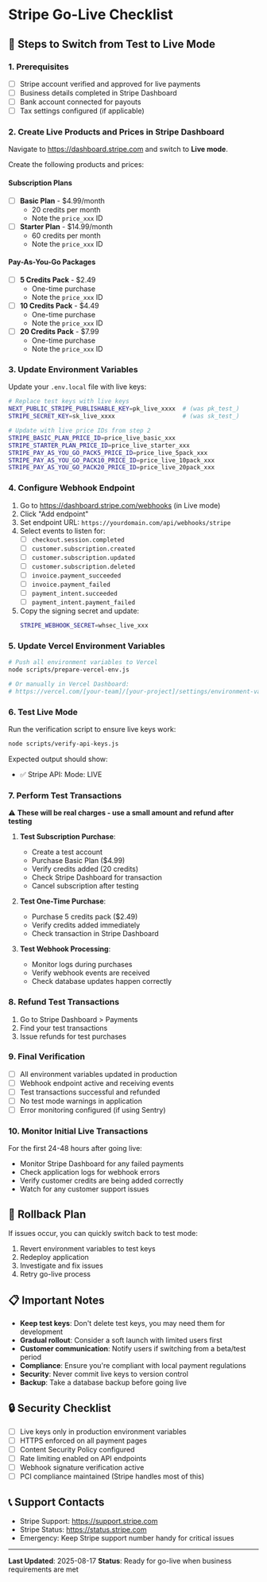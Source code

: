 # Stripe Go-Live Checklist

## 🚀 Steps to Switch from Test to Live Mode

### 1. Prerequisites

- [ ] Stripe account verified and approved for live payments
- [ ] Business details completed in Stripe Dashboard
- [ ] Bank account connected for payouts
- [ ] Tax settings configured (if applicable)

### 2. Create Live Products and Prices in Stripe Dashboard

Navigate to https://dashboard.stripe.com and switch to **Live mode**.

Create the following products and prices:

#### Subscription Plans

- [ ] **Basic Plan** - $4.99/month
  - 20 credits per month
  - Note the `price_xxx` ID
- [ ] **Starter Plan** - $14.99/month
  - 60 credits per month
  - Note the `price_xxx` ID

#### Pay-As-You-Go Packages

- [ ] **5 Credits Pack** - $2.49
  - One-time purchase
  - Note the `price_xxx` ID
- [ ] **10 Credits Pack** - $4.49
  - One-time purchase
  - Note the `price_xxx` ID
- [ ] **20 Credits Pack** - $7.99
  - One-time purchase
  - Note the `price_xxx` ID

### 3. Update Environment Variables

Update your `.env.local` file with live keys:

```bash
# Replace test keys with live keys
NEXT_PUBLIC_STRIPE_PUBLISHABLE_KEY=pk_live_xxxx  # (was pk_test_)
STRIPE_SECRET_KEY=sk_live_xxxx                   # (was sk_test_)

# Update with live price IDs from step 2
STRIPE_BASIC_PLAN_PRICE_ID=price_live_basic_xxx
STRIPE_STARTER_PLAN_PRICE_ID=price_live_starter_xxx
STRIPE_PAY_AS_YOU_GO_PACK5_PRICE_ID=price_live_5pack_xxx
STRIPE_PAY_AS_YOU_GO_PACK10_PRICE_ID=price_live_10pack_xxx
STRIPE_PAY_AS_YOU_GO_PACK20_PRICE_ID=price_live_20pack_xxx
```

### 4. Configure Webhook Endpoint

1. Go to https://dashboard.stripe.com/webhooks (in Live mode)
2. Click "Add endpoint"
3. Set endpoint URL: `https://yourdomain.com/api/webhooks/stripe`
4. Select events to listen for:
   - [ ] `checkout.session.completed`
   - [ ] `customer.subscription.created`
   - [ ] `customer.subscription.updated`
   - [ ] `customer.subscription.deleted`
   - [ ] `invoice.payment_succeeded`
   - [ ] `invoice.payment_failed`
   - [ ] `payment_intent.succeeded`
   - [ ] `payment_intent.payment_failed`
5. Copy the signing secret and update:
   ```bash
   STRIPE_WEBHOOK_SECRET=whsec_live_xxx
   ```

### 5. Update Vercel Environment Variables

```bash
# Push all environment variables to Vercel
node scripts/prepare-vercel-env.js

# Or manually in Vercel Dashboard:
# https://vercel.com/[your-team]/[your-project]/settings/environment-variables
```

### 6. Test Live Mode

Run the verification script to ensure live keys work:

```bash
node scripts/verify-api-keys.js
```

Expected output should show:

- ✅ Stripe API: Mode: LIVE

### 7. Perform Test Transactions

⚠️ **These will be real charges - use a small amount and refund after testing**

1. **Test Subscription Purchase**:
   - Create a test account
   - Purchase Basic Plan ($4.99)
   - Verify credits added (20 credits)
   - Check Stripe Dashboard for transaction
   - Cancel subscription after testing

2. **Test One-Time Purchase**:
   - Purchase 5 credits pack ($2.49)
   - Verify credits added immediately
   - Check transaction in Stripe Dashboard

3. **Test Webhook Processing**:
   - Monitor logs during purchases
   - Verify webhook events are received
   - Check database updates happen correctly

### 8. Refund Test Transactions

1. Go to Stripe Dashboard > Payments
2. Find your test transactions
3. Issue refunds for test purchases

### 9. Final Verification

- [ ] All environment variables updated in production
- [ ] Webhook endpoint active and receiving events
- [ ] Test transactions successful and refunded
- [ ] No test mode warnings in application
- [ ] Error monitoring configured (if using Sentry)

### 10. Monitor Initial Live Transactions

For the first 24-48 hours after going live:

- Monitor Stripe Dashboard for any failed payments
- Check application logs for webhook errors
- Verify customer credits are being added correctly
- Watch for any customer support issues

## 🚨 Rollback Plan

If issues occur, you can quickly switch back to test mode:

1. Revert environment variables to test keys
2. Redeploy application
3. Investigate and fix issues
4. Retry go-live process

## 📋 Important Notes

- **Keep test keys**: Don't delete test keys, you may need them for development
- **Gradual rollout**: Consider a soft launch with limited users first
- **Customer communication**: Notify users if switching from a beta/test period
- **Compliance**: Ensure you're compliant with local payment regulations
- **Security**: Never commit live keys to version control
- **Backup**: Take a database backup before going live

## 🔒 Security Checklist

- [ ] Live keys only in production environment variables
- [ ] HTTPS enforced on all payment pages
- [ ] Content Security Policy configured
- [ ] Rate limiting enabled on API endpoints
- [ ] Webhook signature verification active
- [ ] PCI compliance maintained (Stripe handles most of this)

## 📞 Support Contacts

- Stripe Support: https://support.stripe.com
- Stripe Status: https://status.stripe.com
- Emergency: Keep Stripe support number handy for critical issues

---

**Last Updated**: 2025-08-17
**Status**: Ready for go-live when business requirements are met
